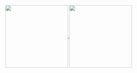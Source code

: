 
<a href="https://github.com/MaFerr31/github-readme-stats">
  <img height=200 align="center" src="https://github-readme-stats.vercel.app/api?username=MaFerr31&theme=radical" />
</a>
<a href="https://github.com/MaFerr31/convoychat">
  <img height=200 align="center" src="https://github-readme-stats.vercel.app/api/top-langs?username=MaFerr31&layout=compact&theme=radical&langs_count=8&card_width=320" />
</a>
